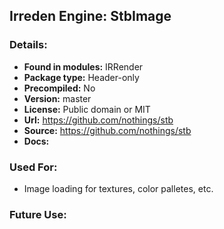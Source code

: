 ## Irreden Engine: StbImage

### Details:
-   **Found in modules:** IRRender
-   **Package type:** Header-only
-   **Precompiled:** No
-   **Version:** master
-   **License:** Public domain or MIT
-   **Url:** https://github.com/nothings/stb
-   **Source:** https://github.com/nothings/stb
-   **Docs:**

### Used For:
-   Image loading for textures, color palletes, etc.

### Future Use:
